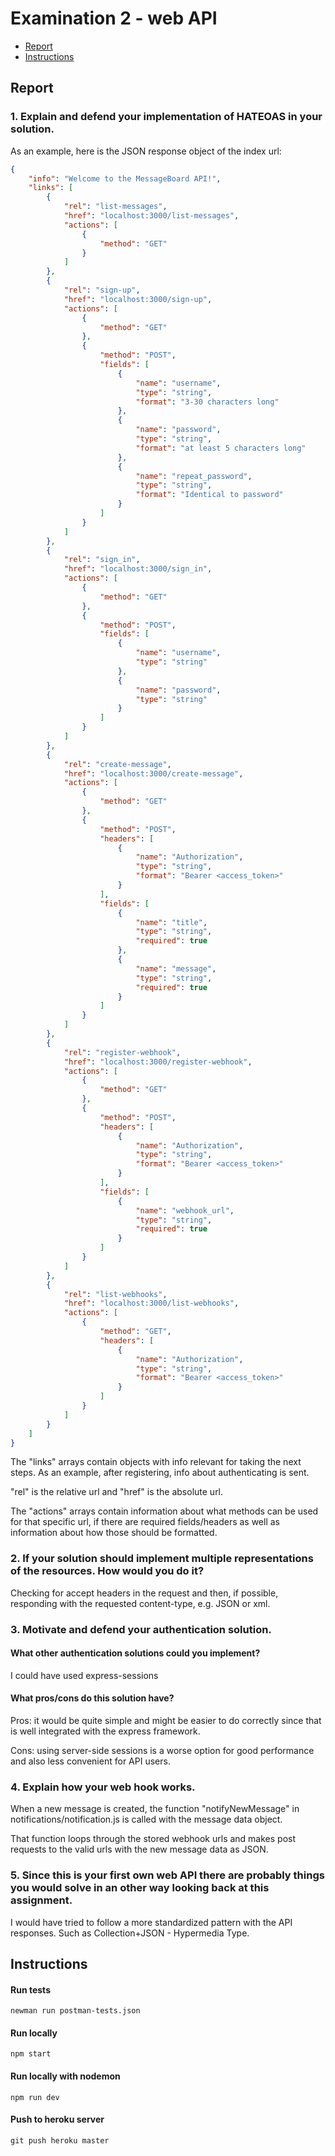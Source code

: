 # Examination 2 - web API

* [Report](#report)
* [Instructions](#instructions)

## Report

### 1. Explain and defend your implementation of HATEOAS in your solution.

As an example, here is the JSON response object of the index url:

```json
{
    "info": "Welcome to the MessageBoard API!",
    "links": [
        {
            "rel": "list-messages",
            "href": "localhost:3000/list-messages",
            "actions": [
                {
                    "method": "GET"
                }
            ]
        },
        {
            "rel": "sign-up",
            "href": "localhost:3000/sign-up",
            "actions": [
                {
                    "method": "GET"
                },
                {
                    "method": "POST",
                    "fields": [
                        {
                            "name": "username",
                            "type": "string",
                            "format": "3-30 characters long"
                        },
                        {
                            "name": "password",
                            "type": "string",
                            "format": "at least 5 characters long"
                        },
                        {
                            "name": "repeat_password",
                            "type": "string",
                            "format": "Identical to password"
                        }
                    ]
                }
            ]
        },
        {
            "rel": "sign_in",
            "href": "localhost:3000/sign_in",
            "actions": [
                {
                    "method": "GET"
                },
                {
                    "method": "POST",
                    "fields": [
                        {
                            "name": "username",
                            "type": "string"
                        },
                        {
                            "name": "password",
                            "type": "string"
                        }
                    ]
                }
            ]
        },
        {
            "rel": "create-message",
            "href": "localhost:3000/create-message",
            "actions": [
                {
                    "method": "GET"
                },
                {
                    "method": "POST",
                    "headers": [
                        {
                            "name": "Authorization",
                            "type": "string",
                            "format": "Bearer <access_token>"
                        }
                    ],
                    "fields": [
                        {
                            "name": "title",
                            "type": "string",
                            "required": true
                        },
                        {
                            "name": "message",
                            "type": "string",
                            "required": true
                        }
                    ]
                }
            ]
        },
        {
            "rel": "register-webhook",
            "href": "localhost:3000/register-webhook",
            "actions": [
                {
                    "method": "GET"
                },
                {
                    "method": "POST",
                    "headers": [
                        {
                            "name": "Authorization",
                            "type": "string",
                            "format": "Bearer <access_token>"
                        }
                    ],
                    "fields": [
                        {
                            "name": "webhook_url",
                            "type": "string",
                            "required": true
                        }
                    ]
                }
            ]
        },
        {
            "rel": "list-webhooks",
            "href": "localhost:3000/list-webhooks",
            "actions": [
                {
                    "method": "GET",
                    "headers": [
                        {
                            "name": "Authorization",
                            "type": "string",
                            "format": "Bearer <access_token>"
                        }
                    ]
                }
            ]
        }
    ]
}
```

The "links" arrays contain objects with info relevant for taking the next steps. As an example, after registering, info about authenticating is sent. 

"rel" is the relative url and "href" is the absolute url.

The "actions" arrays contain information about what methods can be used for that specific url, if there are required fields/headers as well as information about how those should be formatted. 

### 2. If your solution should implement multiple representations of the resources. How would you do it?

Checking for accept headers in the request and then, if possible, responding with the requested content-type, e.g. JSON or xml.

### 3. Motivate and defend your authentication solution.

#### What other authentication solutions could you implement?

I could have used express-sessions

#### What pros/cons do this solution have?

Pros: it would be quite simple and might be easier to do correctly since that is well integrated with the express framework.

Cons: using server-side sessions is a worse option for good performance and also less convenient for API users.

### 4. Explain how your web hook works.

When a new message is created, the function "notifyNewMessage" in notifications/notification.js is called with the message data object. 

That function loops through the stored webhook urls and makes post requests to the valid urls with the new message data as JSON.

### 5. Since this is your first own web API there are probably things you would solve in an other way looking back at this assignment. 

I would have tried to follow a more standardized pattern with the API responses. Such as Collection+JSON - Hypermedia Type. 

## Instructions

#### Run tests
```
newman run postman-tests.json
```

#### Run locally
```
npm start
```

#### Run locally with nodemon
```
npm run dev
```

#### Push to heroku server
```
git push heroku master
```
